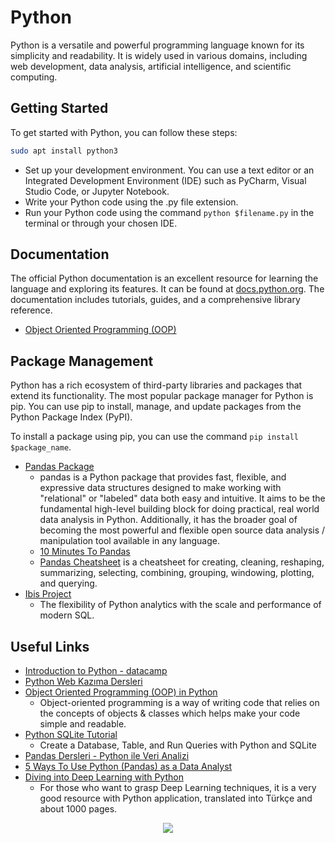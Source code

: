 # Python

Python is a versatile and powerful programming language known for its simplicity and readability. It is widely used in various domains, including web development, data analysis, artificial intelligence, and scientific computing.

## Getting Started

To get started with Python, you can follow these steps:

```bash
sudo apt install python3
```

- Set up your development environment. You can use a text editor or an Integrated Development Environment (IDE) such as PyCharm, Visual Studio Code, or Jupyter Notebook.
- Write your Python code using the .py file extension.
- Run your Python code using the command `python $filename.py` in the terminal or through your chosen IDE.

## Documentation

The official Python documentation is an excellent resource for learning the language and exploring its features. It can be found at [docs.python.org](https://docs.python.org/). The documentation includes tutorials, guides, and a comprehensive library reference.

- [Object Oriented Programming (OOP)](./oop.md)

## Package Management

Python has a rich ecosystem of third-party libraries and packages that extend its functionality. The most popular package manager for Python is pip. You can use pip to install, manage, and update packages from the Python Package Index (PyPI).

To install a package using pip, you can use the command `pip install $package_name`.

- [Pandas Package](https://github.com/pandas-dev/pandas)
  - pandas is a Python package that provides fast, flexible, and expressive data structures designed to make working with "relational" or "labeled" data both easy and intuitive. It aims to be the fundamental high-level building block for doing practical, real world data analysis in Python. Additionally, it has the broader goal of becoming the most powerful and flexible open source data analysis / manipulation tool available in any language.
  - [10 Minutes To Pandas](https://pandas.pydata.org/docs/user_guide/10min.html)
  - [Pandas Cheatsheet](https://github.com/pandas-dev/pandas/blob/main/doc/cheatsheet/Pandas_Cheat_Sheet.pdf) is a cheatsheet for creating, cleaning, reshaping, summarizing, selecting, combining, grouping, windowing, plotting, and querying.
- [Ibis Project](https://ibis-project.org/)
  - The flexibility of Python analytics with the scale and performance of modern SQL.

## Useful Links

- [Introduction to Python - datacamp](https://app.datacamp.com/learn/courses/intro-to-python-for-data-science)
- [Python Web Kazıma Dersleri](https://github.com/urazakgul/python-web-kazima-dersleri)
- [Object Oriented Programming (OOP) in Python](https://www.freecodecamp.org/news/crash-course-object-oriented-programming-in-python/)
  - Object-oriented programming is a way of writing code that relies on the concepts of objects & classes which helps make your code simple and readable.
- [Python SQLite Tutorial](https://morioh.com/a/b1659981d685/python-sqlite-tutorial-create-a-database-table-and-run-queries-with-python-and-sqlite)
  - Create a Database, Table, and Run Queries with Python and SQLite
- [Pandas Dersleri - Python ile Veri Analizi](https://www.youtube.com/playlist?list=PLfMRLSpipmfsLoyO-deGWkJ0RAQf9gU20)
- [5 Ways To Use Python (Pandas) as a Data Analyst](https://pbs.twimg.com/media/F2TM9tdXMAAI35P?format=jpg&name=medium)
- [Diving into Deep Learning with Python](https://twitter.com/mehmetsongur_/status/1751169110820467066?s=20)
  - For those who want to grasp Deep Learning techniques, it is a very good resource with Python application, translated into Türkçe and about 1000 pages.

<div style="text-align: center;">
  <img src="https://pbs.twimg.com/media/F6vwZgBWUAAm01E?format=jpg&name=medium">
</div>
